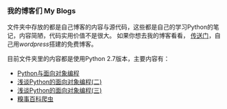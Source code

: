### 我的博客们 My Blogs

文件夹中存放的都是自己博客的内容与源代码，这些都是自己的学习Python的笔记，内容简陋，代码实用价值不是很大。
如果你想去我的博客看看， [传送门](https://lynnlaulsl.wordpress.com/)，自己用*wordpress*搭建的免费博客。

目前文件夹里的内容都是使用Python 2.7版本，主要内容有：

* [Python与面向对象编程](https://github.com/Lynn-Lau/Blogs/blob/master/My_Blogs/Python%E4%B8%8E%E9%9D%A2%E5%90%91%E5%AF%B9%E8%B1%A1%E7%BC%96%E7%A8%8B.md)
* [浅谈Python的面向对象编程(二)](https://github.com/Lynn-Lau/Blogs/blob/master/My_Blogs/%E6%B5%85%E8%B0%88Python%E7%9A%84%E9%9D%A2%E5%90%91%E5%AF%B9%E8%B1%A1%E7%BC%96%E7%A8%8B(%E4%BA%8C).md)
* [浅谈Python的面向对象编程(三)](https://github.com/Lynn-Lau/Blogs/blob/master/My_Blogs/%E6%B5%85%E8%B0%88Python%E7%9A%84%E9%9D%A2%E5%90%91%E5%AF%B9%E8%B1%A1%E7%BC%96%E7%A8%8B(%E4%B8%89).md)
* [糗事百科爬虫](https://github.com/Lynn-Lau/Blogs/blob/master/My_Blogs/%E7%B3%97%E4%BA%8B%E7%99%BE%E7%A7%91%E7%88%AC%E8%99%AB.md)